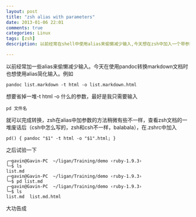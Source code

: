 ```yaml
---
layout: post
title: "zsh alias with parameters"
date: 2013-01-06 22:01
comments: true
categories: Linux
tags: [zsh]
description: 以前经常在shell中使用alias来偷懒减少输入,今天想在zsh中加入一个带参数的alias.

---
```


以前经常加一些alias来偷懒减少输入。今天在使用pandoc转换markdown文档时也想使用alias简化输入。例如

```
pandoc list.markdown -t html -o list.markdown.html
```

想要省掉一堆-t html -o 什么的参数，最好是我只需要输入

```
pd 文件名
```
就可以完成转换，zsh在alias中加参数的方法稍微有些不一样，查看zsh文档的一堆废话后（csh中怎么写的，zsh和csh不一样，balabala），在.zshrc中加入

```
pd() { pandoc "$1" -t html -o "$1".html; }
```
之后试验一下

```
╭─gavin@Gavin-PC  ~/ligan/Training/demo ‹ruby-1.9.3›
╰─$ ls
list.md
╭─gavin@Gavin-PC  ~/ligan/Training/demo ‹ruby-1.9.3›
╰─$ pd list.md
╭─gavin@Gavin-PC  ~/ligan/Training/demo ‹ruby-1.9.3›
╰─$ ls
list.md  list.md.html
```
大功告成
